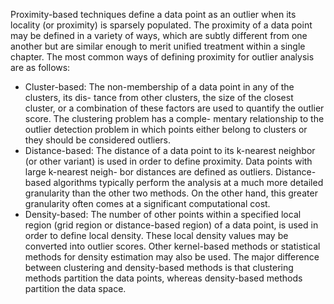 Proximity-based techniques define a data point as an outlier when its locality (or proximity) is sparsely populated. The proximity of a data point may be defined in a variety of ways, which are subtly different from one another but are similar enough to merit unified treatment within a single chapter. The most common ways of defining proximity for outlier analysis are as follows:

- Cluster-based: The non-membership of a data point in any of the clusters, its dis- tance from other clusters, the size of the closest cluster, or a combination of these factors are used to quantify the outlier score. The clustering problem has a comple- mentary relationship to the outlier detection problem in which points either belong to clusters or they should be considered outliers.
- Distance-based: The distance of a data point to its k-nearest neighbor (or other variant) is used in order to define proximity. Data points with large k-nearest neigh- bor distances are defined as outliers. Distance-based algorithms typically perform the analysis at a much more detailed granularity than the other two methods. On the other hand, this greater granularity often comes at a significant computational cost.
- Density-based: The number of other points within a specified local region (grid region or distance-based region) of a data point, is used in order to define local density. These local density values may be converted into outlier scores. Other kernel-based methods or statistical methods for density estimation may also be used. The major difference between clustering and density-based methods is that clustering methods partition the data points, whereas density-based methods partition the data space.
